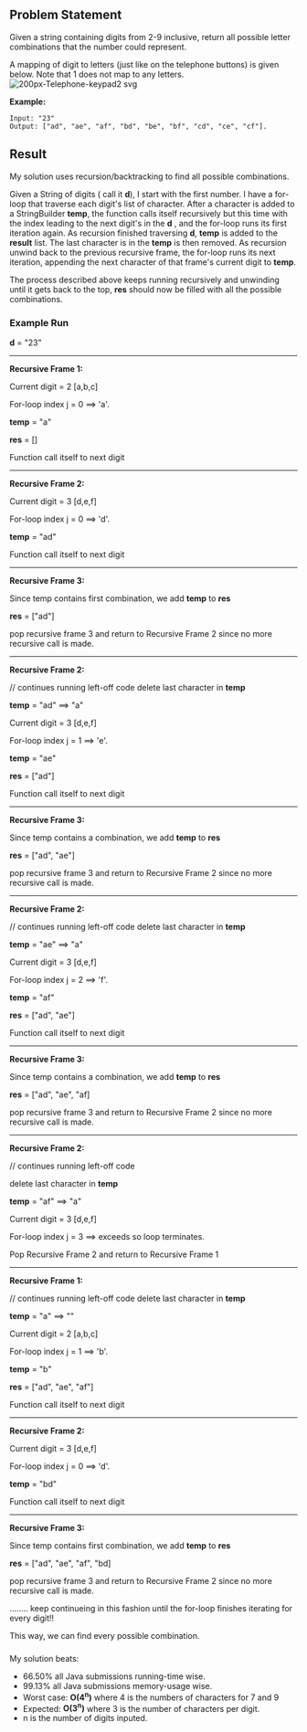 ## Problem Statement
Given a string containing digits from 2-9 inclusive, return all possible letter combinations that the number could represent.

A mapping of digit to letters (just like on the telephone buttons) is given below. Note that 1 does not map to any letters.
![200px-Telephone-keypad2 svg](https://user-images.githubusercontent.com/50902696/60766215-5a03e080-a042-11e9-8c51-c068fae9711d.png)

__Example:__
```
Input: "23"
Output: ["ad", "ae", "af", "bd", "be", "bf", "cd", "ce", "cf"].
```

## Result
My solution uses recursion/backtracking to find all possible combinations.

Given a String of digits ( call it __d__), I start with the first number. I have a for-loop that traverse each digit's list of character. After a character is added to a StringBuilder __temp__, the function calls itself recursively but this time with the index leading to the next digit's in the __d__ , and the for-loop runs its first iteration again. As recursion finished traversing __d__, __temp__ is added to the __result__ list. The last character is in the __temp__ is then removed. As recursion unwind back to the previous recursive frame, the for-loop runs its next iteration, appending the next character of that frame's current digit to __temp__. 

The process described above keeps running recursively and unwinding until it gets back to the top, __res__ should now be filled with all the possible combinations. 

### Example Run
__d__ = "23"

__________________________________________

__Recursive Frame 1:__

Current digit = 2 [a,b,c]

For-loop index j = 0 ==> 'a'.

__temp__ = "a"

__res__ = []

Function call itself to next digit

_________________________________________

__Recursive Frame 2:__

Current digit = 3 [d,e,f]

For-loop index j = 0 ==> 'd'.

__temp__ = "ad"

Function call itself to next digit

__________________________________________

__Recursive Frame 3:__

Since temp contains first combination, we add __temp__ to __res__

__res__ = ["ad"]

pop recursive frame 3 and return to Recursive Frame 2 since no more recursive call is made.

___________________________________________

__Recursive Frame 2:__

// continues running left-off code
delete last character in __temp__

__temp__ = "ad" ==> "a"

Current digit = 3 [d,e,f]

For-loop index j = 1 ==> 'e'.

__temp__ = "ae"

__res__ = ["ad"]

Function call itself to next digit

___________________________________________

__Recursive Frame 3:__

Since temp contains a combination, we add __temp__ to __res__

__res__ = ["ad", "ae"]

pop recursive frame 3 and return to Recursive Frame 2 since no more recursive call is made.

______________________________________

__Recursive Frame 2:__

// continues running left-off code
delete last character in __temp__

__temp__ = "ae" ==> "a"

Current digit = 3 [d,e,f]

For-loop index j = 2 ==> 'f'.

__temp__ = "af"

__res__ = ["ad", "ae"]

Function call itself to next digit

___________________________________________

__Recursive Frame 3:__

Since temp contains a combination, we add __temp__ to __res__

__res__ = ["ad", "ae", "af]

pop recursive frame 3 and return to Recursive Frame 2 since no more recursive call is made.

______________________________________

__Recursive Frame 2:__

// continues running left-off code

delete last character in __temp__

__temp__ = "af" ==> "a"

Current digit = 3 [d,e,f]

For-loop index j = 3 ==> exceeds so loop terminates.

Pop Recursive Frame 2 and return to Recursive Frame 1

_______________________________________

__Recursive Frame 1:__

// continues running left-off code
delete last character in __temp__

__temp__ = "a" ==> ""

Current digit = 2 [a,b,c]

For-loop index j = 1 ==> 'b'.

__temp__ = "b"

__res__ = ["ad", "ae", "af"]

Function call itself to next digit

________________________________________

__Recursive Frame 2:__

Current digit = 3 [d,e,f]

For-loop index j = 0 ==> 'd'.

__temp__ = "bd"

Function call itself to next digit
________________________________________

__Recursive Frame 3:__

Since temp contains first combination, we add __temp__ to __res__

__res__ = ["ad", "ae", "af", "bd]

pop recursive frame 3 and return to Recursive Frame 2 since no more recursive call is made.

........ keep continueing in this fashion until the for-loop finishes iterating for every digit!!

This way, we can find every possible combination.
###

My solution beats:
* 66.50% all Java submissions running-time wise.
* 99.13% all Java submissions memory-usage wise.
* Worst case: __O(4<sup>n</sup>)__ where 4 is the numbers of characters for 7 and 9 
* Expected: __O(3<sup>n</sup>)__ where 3 is the number of characters per digit.
* n is the number of digits inputed.

